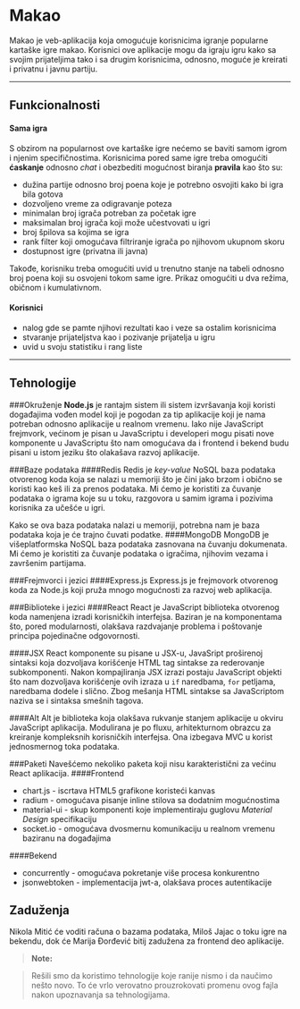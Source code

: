 Makao
===================

Makao je veb-aplikacija koja omogućuje korisnicima igranje popularne kartaške igre makao.  Korisnici ove aplikacije mogu da igraju igru kako sa svojim prijateljima tako i sa drugim korisnicima, odnosno, moguće je kreirati i privatnu i javnu partiju.

----------


Funkcionalnosti
-------------

#### <i class="icon-cog"></i> Sama igra

S obzirom na popularnost ove kartaške igre nećemo se baviti samom igrom i njenim specifičnostima. Korisnicima pored same igre treba omogućiti **ćaskanje** odnosno *chat* i obezbediti mogućnost biranja **pravila** kao što su: 

- dužina partije odnosno broj poena koje je potrebno osvojiti kako bi igra bila gotova
- dozvoljeno vreme za odigravanje poteza
- minimalan broj igrača potreban za početak igre
- maksimalan broj igrača koji može učestvovati u igri
- broj špilova sa kojima se igra
- rank filter koji omogućava filtriranje igrača po njihovom ukupnom skoru
- dostupnost igre (privatna ili javna)


Takođe, korisniku treba omogućiti uvid u trenutno stanje na tabeli odnosno broj poena koji su osvojeni tokom same igre. Prikaz omogućiti u dva režima, običnom i kumulativnom.


#### <i class="icon-user"></i>Korisnici

- nalog gde se pamte njihovi rezultati kao i veze sa ostalim korisnicima
- stvaranje prijateljstva kao i pozivanje prijatelja u igru
- uvid u svoju statistiku i rang liste

----------


Tehnologije
-------------------

###Okruženje
**Node.js** je rantajm sistem ili sistem izvršavanja koji koristi događajima vođen model koji je pogodan za tip aplikacije koji je nama potreban odnosno aplikacije u realnom vremenu. Iako nije JavaScript frejmvork, većinom je pisan u JavaScriptu i developeri mogu pisati nove komponente u JavaScriptu što nam omogućava da i frontend i bekend budu pisani u istom jeziku što olakašava razvoj aplikacije.

###Baze podataka
####Redis
Redis je *key-value* NoSQL baza podataka otvorenog koda koja se nalazi u memoriji što je čini jako brzom i obično se koristi kao keš ili za prenos podataka. Mi ćemo je koristiti za čuvanje podataka o igrama koje su u toku, razgovora u samim igrama i pozivima korisnika za učešće u igri. 

Kako se ova baza podataka nalazi u memoriji, potrebna nam je baza podataka koja je će trajno čuvati podatke.
####MongoDB
MongoDB je višeplatformska NoSQL baza podataka zasnovana na čuvanju dokumenata. Mi ćemo je koristiti za čuvanje podataka o igračima, njihovim vezama i završenim partijama.

###Frejmvorci i jezici
####Express.js
Express.js je frejmovork otvorenog koda za Node.js koji pruža mnogo mogućnosti za razvoj web aplikacija.
 
###Biblioteke i jezici
####React 
React je JavaScript biblioteka otvorenog koda namenjena izradi korisničkih interfejsa. Baziran je na komponentama što, pored modularnosti, olakšava razdvajanje problema i poštovanje principa pojedinačne odgovornosti. 

####JSX
React komponente su pisane u JSX-u, JavaSript proširenoj sintaksi koja dozvoljava korišćenje HTML tag sintakse za rederovanje subkomponenti. Nakon kompajliranja JSX izrazi postaju JavaScript objekti što nam dozvoljava korišćenje ovih izraza u `if` naredbama, `for` petljama, naredbama dodele i slično. Zbog mešanja HTML sintakse sa JavaScriptom naziva se i sintaksa smešnih tagova.

####Alt
Alt je biblioteka koja olakšava rukvanje stanjem aplikacije u okviru JavaScript aplikacija. Modulirana je po fluxu, arhitekturnom obrazcu za kreiranje kompleksnih korisničkih interfejsa. Ona izbegava MVC u korist jednosmernog toka podataka. 

###Paketi
Navešćemo nekoliko paketa koji nisu karakteristični za većinu React aplikacija.
####Frontend 
- chart.js - iscrtava HTML5 grafikone koristeći kanvas
- radium - omogućava pisanje inline stilova sa dodatnim mogućnostima
- material-ui - skup komponenti koje implementiraju guglovu *Material Design* specifikaciju
- socket.io - omogućava dvosmernu komunikaciju u realnom vremenu baziranu na događajima

####Bekend
- concurrently - omogućava pokretanje više procesa konkurentno
- jsonwebtoken - implementacija jwt-a, olakšava proces autentikacije

Zaduženja
-------------

Nikola Mitić će voditi računa o bazama podataka, Miloš Jajac o toku igre na bekendu, dok će Marija Đorđević bitij zadužena za frontend deo aplikacije.

> **Note:**

>  Rešili smo da koristimo tehnologije koje ranije nismo i da naučimo nešto novo. To će vrlo verovatno prouzrokovati promenu ovog fajla nakon upoznavanja sa tehnologijama.

